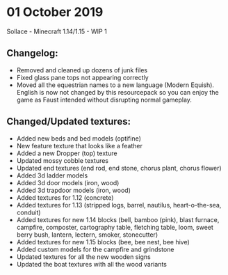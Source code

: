 # 01 October 2019
Sollace - Minecraft 1.14/1.15 - WIP 1

## Changelog:
- Removed and cleaned up dozens of junk files
- Fixed glass pane tops not appearing correctly
- Moved all the equestrian names to a new language (Modern Equish). English is now not changed by this resourcepack so you can enjoy the game as Faust intended without disrupting normal gameplay.

## Changed/Updated textures:
- Added new beds and bed models (optifine)
- New feature texture that looks like a feather
- Added a new Dropper (top) texture
- Updated mossy cobble textures
- Updated end textures (end rod, end stone, chorus plant, chorus flower)
- Added 3d ladder models
- Added 3d door models (iron, wood)
- Added 3d trapdoor models (iron, wood)
- Added textures for 1.12 (concrete)
- Added textures for 1.13 (stripped logs, barrel, nautilus, heart-o-the-sea, conduit)
- Added textures for new 1.14 blocks (bell, bamboo (pink), blast furnace, campfire, composter, cartography table, fletching table, loom, sweet berry bush, lantern, lectern, smoker, stonecutter)
- Added textures for new 1.15 blocks (bee, bee nest, bee hive)
- Added custom models for the campfire and grindstone
- Updated textures for all the new wooden signs
- Updated the boat textures with all the wood variants

